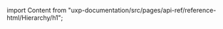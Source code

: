 
import Content from "uxp-documentation/src/pages/api-ref/reference-html/Hierarchy/h1";

<Content query="product=photoshop"/>
